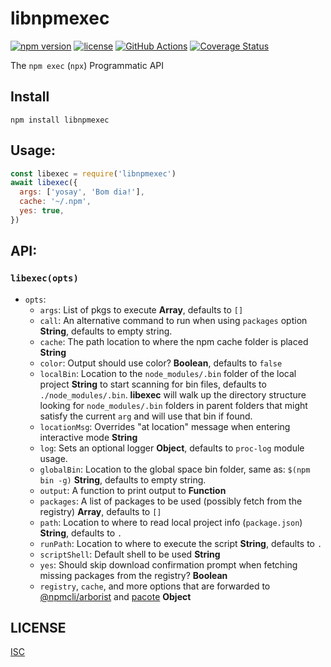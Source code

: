 # libnpmexec

[![npm version](https://img.shields.io/npm/v/libnpmexec.svg)](https://npm.im/libnpmexec)
[![license](https://img.shields.io/npm/l/libnpmexec.svg)](https://npm.im/libnpmexec)
[![GitHub Actions](https://github.com/npm/libnpmexec/workflows/node-ci/badge.svg)](https://github.com/npm/libnpmexec/actions?query=workflow%3Anode-ci)
[![Coverage Status](https://coveralls.io/repos/github/npm/libnpmexec/badge.svg?branch=main)](https://coveralls.io/github/npm/libnpmexec?branch=main)

The `npm exec` (`npx`) Programmatic API

## Install

`npm install libnpmexec`

## Usage:

```js
const libexec = require('libnpmexec')
await libexec({
  args: ['yosay', 'Bom dia!'],
  cache: '~/.npm',
  yes: true,
})
```

## API:

### `libexec(opts)`

- `opts`:
  - `args`: List of pkgs to execute **Array<String>**, defaults to `[]`
  - `call`: An alternative command to run when using `packages` option **String**, defaults to empty string.
  - `cache`: The path location to where the npm cache folder is placed **String**
  - `color`: Output should use color? **Boolean**, defaults to `false`
  - `localBin`: Location to the `node_modules/.bin` folder of the local project **String** to start scanning for bin files, defaults to `./node_modules/.bin`. **libexec** will walk up the directory structure looking for `node_modules/.bin` folders in parent folders that might satisfy the current `arg` and will use that bin if found.
  - `locationMsg`: Overrides "at location" message when entering interactive mode **String**
  - `log`: Sets an optional logger **Object**, defaults to `proc-log` module usage.
  - `globalBin`: Location to the global space bin folder, same as: `$(npm bin -g)` **String**, defaults to empty string.
  - `output`: A function to print output to **Function**
  - `packages`: A list of packages to be used (possibly fetch from the registry) **Array<String>**, defaults to `[]`
  - `path`: Location to where to read local project info (`package.json`) **String**, defaults to `.`
  - `runPath`: Location to where to execute the script **String**, defaults to `.`
  - `scriptShell`: Default shell to be used **String**
  - `yes`: Should skip download confirmation prompt when fetching missing packages from the registry? **Boolean**
  - `registry`, `cache`, and more options that are forwarded to [@npmcli/arborist](https://github.com/npm/arborist/) and [pacote](https://github.com/npm/pacote/#options) **Object**

## LICENSE

[ISC](./LICENSE)
